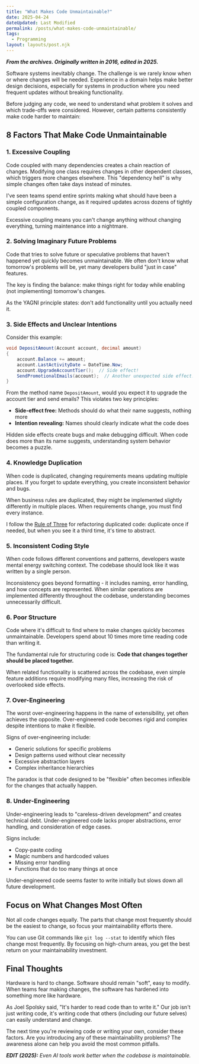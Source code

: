 ```yaml
---
title: "What Makes Code Unmaintainable?"
date: 2025-04-24
dateUpdated: Last Modified
permalink: /posts/what-makes-code-unmaintainable/
tags:
  - Programming
layout: layouts/post.njk
---
```


***From the archives. Originally written in 2016, edited in 2025.***

Software systems inevitably change. The challenge is we rarely know when or where changes will be needed. Experience in a domain helps make better design decisions, especially for systems in production where you need frequent updates without breaking functionality.

Before judging any code, we need to understand what problem it solves and which trade-offs were considered. However, certain patterns consistently make code harder to maintain:

## 8 Factors That Make Code Unmaintainable

### 1. Excessive Coupling

Code coupled with many dependencies creates a chain reaction of changes. Modifying one class requires changes in other dependent classes, which triggers more changes elsewhere. This "dependency hell" is why simple changes often take days instead of minutes.

I've seen teams spend entire sprints making what should have been a simple configuration change, as it required updates across dozens of tightly coupled components.

Excessive coupling means you can't change anything without changing everything, turning maintenance into a nightmare.

### 2. Solving Imaginary Future Problems

Code that tries to solve future or speculative problems that haven't happened yet quickly becomes unmaintainable. We often don't know what tomorrow's problems will be, yet many developers build "just in case" features.

The key is finding the balance: make things right for today while enabling (not implementing) tomorrow's changes.

As the YAGNI principle states: don't add functionality until you actually need it.

### 3. Side Effects and Unclear Intentions

Consider this example:

```csharp
void DepositAmount(Account account, decimal amount)
{
    account.Balance += amount;
    account.LastActivityDate = DateTime.Now;
    account.UpgradeAccountTier();  // Side effect!
    SendPromotionalEmails(account);  // Another unexpected side effect!
}
```

From the method name `DepositAmount`, would you expect it to upgrade the account tier and send emails? This violates two key principles:

- **Side-effect free:** Methods should do what their name suggests, nothing more
- **Intention revealing:** Names should clearly indicate what the code does

Hidden side effects create bugs and make debugging difficult. When code does more than its name suggests, understanding system behavior becomes a puzzle.

### 4. Knowledge Duplication

When code is duplicated, changing requirements means updating multiple places. If you forget to update everything, you create inconsistent behavior and bugs.

When business rules are duplicated, they might be implemented slightly differently in multiple places. When requirements change, you must find every instance.

I follow the [Rule of Three](https://en.wikipedia.org/wiki/Rule_of_three_(computer_programming))  for refactoring duplicated code: duplicate once if needed, but when you see it a third time, it's time to abstract.

### 5. Inconsistent Coding Style

When code follows different conventions and patterns, developers waste mental energy switching context. The codebase should look like it was written by a single person.

Inconsistency goes beyond formatting - it includes naming, error handling, and how concepts are represented. When similar operations are implemented differently throughout the codebase, understanding becomes unnecessarily difficult.

### 6. Poor Structure

Code where it's difficult to find where to make changes quickly becomes unmaintainable. Developers spend about 10 times more time reading code than writing it.

The fundamental rule for structuring code is: **Code that changes together should be placed together.**

When related functionality is scattered across the codebase, even simple feature additions require modifying many files, increasing the risk of overlooked side effects.

### 7. Over-Engineering

The worst over-engineering happens in the name of extensibility, yet often achieves the opposite. Over-engineered code becomes rigid and complex despite intentions to make it flexible.

Signs of over-engineering include:

- Generic solutions for specific problems
- Design patterns used without clear necessity
- Excessive abstraction layers
- Complex inheritance hierarchies

The paradox is that code designed to be "flexible" often becomes inflexible for the changes that actually happen.

### 8. Under-Engineering

Under-engineering leads to "careless-driven development" and creates technical debt. Under-engineered code lacks proper abstractions, error handling, and consideration of edge cases.

Signs include:

- Copy-paste coding
- Magic numbers and hardcoded values
- Missing error handling
- Functions that do too many things at once

Under-engineered code seems faster to write initially but slows down all future development.

## Focus on What Changes Most Often

Not all code changes equally. The parts that change most frequently should be the easiest to change, so focus your maintainability efforts there.

You can use Git commands like `git log --stat` to identify which files change most frequently. By focusing on high-churn areas, you get the best return on your maintainability investment.

## Final Thoughts

Hardware is hard to change. Software should remain "soft", easy to modify. When teams fear making changes, the software has hardened into something more like hardware.

As Joel Spolsky said, "It's harder to read code than to write it." Our job isn't just writing code, it's writing code that others (including our future selves) can easily understand and change.

The next time you're reviewing code or writing your own, consider these factors. Are you introducing any of these maintainability problems? The awareness alone can help you avoid the most common pitfalls.

***EDIT (2025):** Even AI tools work better when the codebase is maintainable.*
